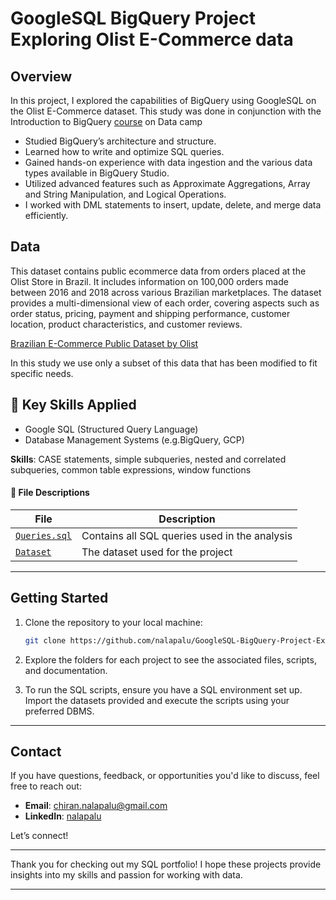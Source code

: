 #  GoogleSQL BigQuery Project Exploring Olist E-Commerce data

## Overview

In this project, I explored the capabilities of BigQuery using GoogleSQL on the Olist E-Commerce dataset. This study was done in conjunction with the Introduction to BigQuery [course](https://app.datacamp.com/learn/courses/introduction-to-bigquery) on Data camp 

- Studied BigQuery’s architecture and structure.
- Learned how to write and optimize SQL queries.
- Gained hands-on experience with data ingestion and the various data types available in BigQuery Studio.
- Utilized advanced features such as Approximate Aggregations, Array and String Manipulation, and Logical Operations.
- I worked with DML statements to insert, update, delete, and merge data efficiently.

## Data

This dataset contains public ecommerce data from orders placed at the Olist Store in Brazil. It includes information on 100,000 orders made between 2016 and 2018 across various Brazilian marketplaces. The dataset provides a multi-dimensional view of each order, covering aspects such as order status, pricing, payment and shipping performance, customer location, product characteristics, and customer reviews.

[Brazilian E-Commerce Public Dataset by Olist](https://www.kaggle.com/datasets/olistbr/brazilian-ecommerce)

In this study we use only a subset of this data that has been modified to fit specific needs. 

## 🧠 Key Skills Applied

- Google SQL (Structured Query Language)
- Database Management Systems (e.g.BigQuery, GCP)

**Skills**: CASE statements, simple subqueries, nested and correlated subqueries, common table expressions, window functions


#### 🧾 File Descriptions
| File | Description |
|------|-------------|
| [`Queries.sql`](https://github.com/nalapalu/GoogleSQL-BigQuery-Project-Exploring-Olist-E-Commerce-data/blob/main/Queries.sql) | Contains all SQL queries used in the analysis |
| [`Dataset`]([https://www.kaggle.com/datasets/hugomathien/soccer](https://www.kaggle.com/datasets/olistbr/brazilian-ecommerce)) | The dataset used for the project |

---

## Getting Started

1. Clone the repository to your local machine:
   ```bash
   git clone https://github.com/nalapalu/GoogleSQL-BigQuery-Project-Exploring-Olist-E-Commerce-data
   ```

2. Explore the folders for each project to see the associated files, scripts, and documentation.

3. To run the SQL scripts, ensure you have a SQL environment set up. Import the datasets provided and execute the scripts using your preferred DBMS.

---

## Contact

If you have questions, feedback, or opportunities you'd like to discuss, feel free to reach out:

- **Email**: [chiran.nalapalu@gmail.com](mailto:chiran.nalapalu@gmail.com)
- **LinkedIn**: [nalapalu](https://www.linkedin.com/in/nalapalu/)  

Let’s connect!

---

Thank you for checking out my SQL portfolio! I hope these projects provide insights into my skills and passion for working with data.

---
